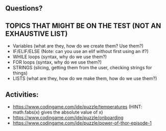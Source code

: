 ## Questions?

## TOPICS THAT MIGHT BE ON THE TEST (NOT AN EXHAUSTIVE LIST)
* Variables (what are they, how do we create them? Use them?)
* IF/ELIF/ELSE (Note: can you use an elif without first using an if?)
* WHILE loops (syntax, why do we use them?)
* FOR loops (syntax, why do we use them?)
* STRINGS (slicing, getting them from the user, checking strings for things)
* LISTS (what are they, how do we make them, how do we use them?)

## Activities:
* https://www.codingame.com/ide/puzzle/temperatures (HINT: math.fabs(x) gives the absolute value of x)
* https://www.codingame.com/ide/puzzle/onboarding
* https://www.codingame.com/ide/puzzle/power-of-thor-episode-1
